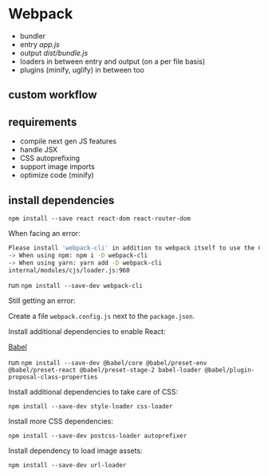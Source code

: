 # Webpack

- bundler
- entry _app.js_
- output _dist/bundle.js_
- loaders in between entry and output (on a per file basis)
- plugins (minify, uglify) in between too

## custom workflow

## requirements

- compile next gen JS features
- handle JSX
- CSS autoprefixing
- support image imports
- optimize code (minify)

## install dependencies

`npm install --save react react-dom react-router-dom`

When facing an error:

~~~bash
Please install 'webpack-cli' in addition to webpack itself to use the CLI
-> When using npm: npm i -D webpack-cli
-> When using yarn: yarn add -D webpack-cli
internal/modules/cjs/loader.js:960
~~~

run `npm install --save-dev webpack-cli`

Still getting an error:

Create a file `webpack.config.js` next to the `package.json`.

Install additional dependencies to enable React:

[Babel](https://babeljs.io/)

run `npm install --save-dev @babel/core @babel/preset-env @babel/preset-react @babel/preset-stage-2 babel-loader @babel/plugin-proposal-class-properties`

Install additional dependencies to take care of CSS:

`npm install --save-dev style-loader css-loader`

Install more CSS dependencies:

`npm install --save-dev postcss-loader autoprefixer`

Install dependency to load image assets:

`npm install --save-dev url-loader`
